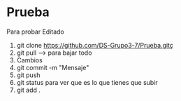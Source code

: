 # Prueba
Para probar
Editado

1) git clone https://github.com/DS-Grupo3-7/Prueba.gitç
2) git pull --> para bajar todo
3) Cambios
4) git commit -m "Mensaje"
5) git push 
6) git status para ver que es lo que tienes que subir
7) git add .